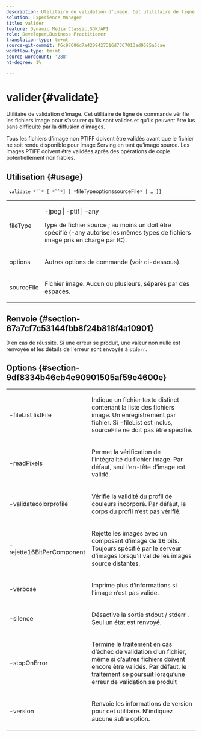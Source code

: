 ```yaml
---
description: Utilitaire de validation d’image. Cet utilitaire de ligne de commande vérifie les fichiers image pour s’assurer qu’ils sont valides et qu’ils peuvent être lus sans difficulté par la diffusion d’images.
solution: Experience Manager
title: valider
feature: Dynamic Media Classic,SDK/API
role: Developer,Business Practitioner
translation-type: tm+mt
source-git-commit: f6c97606d7a4209427316d7367013ad9585a5cae
workflow-type: tm+mt
source-wordcount: '288'
ht-degree: 1%

---
```



# valider{#validate}

Utilitaire de validation d’image. Cet utilitaire de ligne de commande vérifie les fichiers image pour s’assurer qu’ils sont valides et qu’ils peuvent être lus sans difficulté par la diffusion d’images.

Tous les fichiers d’image non PTIFF doivent être validés avant que le fichier ne soit rendu disponible pour Image Serving en tant qu’image source. Les images PTIFF doivent être validées après des opérations de copie potentiellement non fiables.

## Utilisation {#usage}

` validate *``* [ *``*] [ *`fileTypeoptionssourceFile`* [ … ]]`

<table id="simpletable_D2C6B20E1007433AB4184A73046A44F0"> 
 <tr class="strow"> 
  <td class="stentry"> <p> <span class="codeph"> <span class="varname"> fileType  </span> </span> </p> </td> 
  <td class="stentry"> <p> <span class="codeph"> -jpeg | -ptif | -any  </span> </p> <p>type de fichier source ; au moins un doit être spécifié (-any autorise les mêmes types de fichiers image pris en charge par IC). </p> </td> 
 </tr> 
 <tr class="strow"> 
  <td class="stentry"> <p> <span class="codeph"> <span class="varname"> options  </span> </span> </p> </td> 
  <td class="stentry"> <p>Autres options de commande (voir ci-dessous). </p> </td> 
 </tr> 
 <tr class="strow"> 
  <td class="stentry"> <p> <span class="codeph"> <span class="varname"> sourceFile  </span> </span> </p> </td> 
  <td class="stentry"> <p> Fichier image. Aucun ou plusieurs, séparés par des espaces. </p> </td> 
 </tr> 
</table>

## Renvoie {#section-67a7cf7c53144fbb8f24b818f4a10901}

0 en cas de réussite. Si une erreur se produit, une valeur non nulle est renvoyée et les détails de l&#39;erreur sont envoyés à `stderr`.

## Options {#section-9df8334b46cb4e90901505af59e4600e}

<table id="simpletable_004B1A29BDFD40A9B89E4CBD23119B3F"> 
 <tr class="strow"> 
  <td class="stentry"> <p> <span class="codeph"> -fileList  <span class="varname"> listFile  </span> </span> </p> </td> 
  <td class="stentry"> <p>Indique un fichier texte distinct contenant la liste des fichiers image. Un enregistrement par fichier. Si <span class="codeph"> -fileList </span> est inclus, <span class="varname"> sourceFile </span> ne doit pas être spécifié. </p> </td> 
 </tr> 
 <tr class="strow"> 
  <td class="stentry"> <p> <span class="codeph"> -readPixels  </span> </p> </td> 
  <td class="stentry"> <p>Permet la vérification de l’intégralité du fichier image. Par défaut, seul l’en-tête d’image est validé. </p> </td> 
 </tr> 
 <tr class="strow"> 
  <td class="stentry"> <p> <span class="codeph"> -validatecolorprofile  </span> </p> </td> 
  <td class="stentry"> <p>Vérifie la validité du profil de couleurs incorporé. Par défaut, le corps du profil n’est pas vérifié. </p> </td> 
 </tr> 
 <tr class="strow"> 
  <td class="stentry"> <p> <span class="codeph"> -rejette16BitPerComponent  </span> </p> </td> 
  <td class="stentry"> <p> Rejette les images avec un composant d’image de 16 bits. Toujours spécifié par le serveur d’images lorsqu’il valide les images source distantes. </p> </td> 
 </tr> 
 <tr class="strow"> 
  <td class="stentry"> <p> <span class="codeph"> -verbose  </span> </p> </td> 
  <td class="stentry"> <p> Imprime plus d’informations si l’image n’est pas valide. </p> </td> 
 </tr> 
 <tr class="strow"> 
  <td class="stentry"> <p> <span class="codeph"> -silence  </span> </p> </td> 
  <td class="stentry"> <p>Désactive la sortie <span class="codeph"> stdout </span>/ <span class="codeph"> stderr </span>. Seul un état est renvoyé. </p> </td> 
 </tr> 
 <tr class="strow"> 
  <td class="stentry"> <p> <span class="codeph"> -stopOnError  </span> </p> </td> 
  <td class="stentry"> <p>Termine le traitement en cas d’échec de validation d’un fichier, même si d’autres fichiers doivent encore être validés. Par défaut, le traitement se poursuit lorsqu’une erreur de validation se produit </p> </td> 
 </tr> 
 <tr class="strow"> 
  <td class="stentry"> <p> <span class="codeph"> -version </span> </p> </td> 
  <td class="stentry"> <p>Renvoie les informations de version pour cet utilitaire. N’indiquez aucune autre option. </p> </td> 
 </tr> 
</table>

